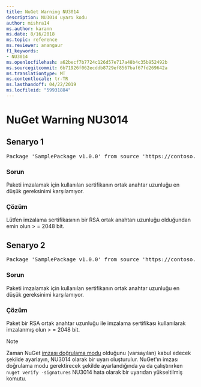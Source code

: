 ```yaml
---
title: NuGet Warning NU3014
description: NU3014 uyarı kodu
author: mishra14
ms.author: karann
ms.date: 8/16/2018
ms.topic: reference
ms.reviewer: anangaur
f1_keywords:
- NU3014
ms.openlocfilehash: a62becf7b7724c126d57e717a48b4c35b952492b
ms.sourcegitcommit: 6b71926f062ecddb8729ef8567baf67fd269642a
ms.translationtype: MT
ms.contentlocale: tr-TR
ms.lasthandoff: 04/22/2019
ms.locfileid: "59931884"
---
```

# <a name="nuget-warning-nu3014"></a>NuGet Warning NU3014

## <a name="scenario-1"></a>Senaryo 1

<pre>Package 'SamplePackage v1.0.0' from source 'https://contoso.com/index.json': The signing certificate does not meet a minimum public key length requirement.</pre>

### <a name="issue"></a>Sorun

Paketi imzalamak için kullanılan sertifikanın ortak anahtar uzunluğu en düşük gereksinimi karşılamıyor.


### <a name="solution"></a>Çözüm

Lütfen imzalama sertifikasının bir RSA ortak anahtarı uzunluğu olduğundan emin olun > = 2048 bit.



## <a name="scenario-2"></a>Senaryo 2

<pre>Package 'SamplePackage v1.0.0' from source 'https://contoso.com/index.json': The primary signature's certificate does not meet a minimum public key length requirement.</pre>

### <a name="issue"></a>Sorun

Paketi imzalamak için kullanılan sertifikanın ortak anahtar uzunluğu en düşük gereksinimi karşılamıyor.


### <a name="solution"></a>Çözüm

Paket bir RSA ortak anahtar uzunluğu ile imzalama sertifikası kullanılarak imzalanmış olun > = 2048 bit.


> [!Note]
> Zaman NuGet [imzası doğrulama modu](https://docs.microsoft.com/en-us/nuget/consume-packages/installing-signed-packages#configure-package-signature-requirements) olduğunu (varsayılan) kabul edecek şekilde ayarlayın, NU3014 olarak bir uyarı oluşturulur. NuGet'ın imzası doğrulama modu gerektirecek şekilde ayarlandığında ya da çalıştırırken `nuget verify -signatures` NU3014 hata olarak bir uyarıdan yükseltilmiş komutu. 

